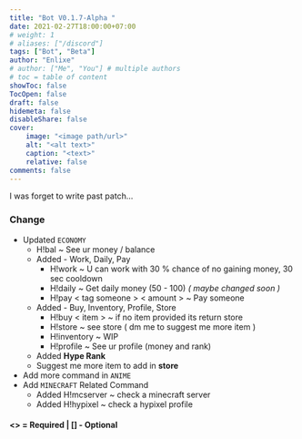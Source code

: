 ```yaml
---
title: "Bot V0.1.7-Alpha "
date: 2021-02-27T18:00:00+07:00
# weight: 1
# aliases: ["/discord"]
tags: ["Bot", "Beta"]
author: "Enlixe"
# author: ["Me", "You"] # multiple authors
# toc = table of content
showToc: false
TocOpen: false
draft: false
hidemeta: false
disableShare: false
cover:
    image: "<image path/url>"
    alt: "<alt text>"
    caption: "<text>"
    relative: false
comments: false
---
```


I was forget to write past patch...

### Change

- Updated `ECONOMY`
  - H!bal ~ See ur money / balance
  - Added - Work, Daily, Pay
    - H!work ~ U can work with 30 % chance of no gaining money, 30 sec cooldown
    - H!daily ~ Get daily money (50 - 100) *( maybe changed soon )*
    - H!pay < tag someone > < amount > ~ Pay someone
  - Added - Buy, Inventory, Profile, Store
    - H!buy < item > ~ if no item provided its return store
    - H!store ~ see store ( dm me to suggest me more item )
    - H!inventory ~ WIP
    - H!profile ~ See ur profile (money and rank)
  - Added **Hype Rank**
  - Suggest me more item to add in **store**
- Add more command in `ANIME`
- Add `MINECRAFT` Related Command
  - Added H!mcserver ~ check a minecraft server
  - Added H!hypixel ~ check a hypixel profile

#### <> = Required | [] - Optional

